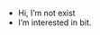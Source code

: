 - Hi, I’m not exist
- I’m interested in bit.

<!---
chystzndgy/chystzndgy is a ✨ special ✨ repository because its `README.md` (this file) appears on your GitHub profile.
You can click the Preview link to take a look at your changes.
--->
